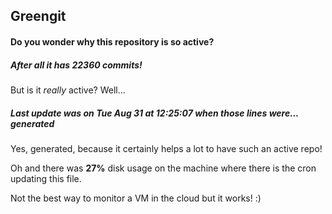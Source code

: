 ## Greengit

#### Do you wonder why this repository is so active?

##### After all it has 22360 commits!

But is it *really* active? Well...

##### Last update was on Tue Aug 31 at 12:25:07 when those lines were... generated

Yes, generated, because it certainly helps a lot to have such an active repo!

Oh and there was **27%** disk usage on the machine
where there is the cron updating this file.

Not the best way to monitor a VM in the cloud but it works! :)
